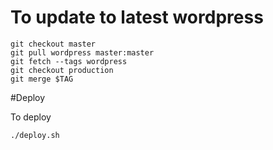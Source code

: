 # To update to latest wordpress

	git checkout master
	git pull wordpress master:master
	git fetch --tags wordpress
	git checkout production
	git merge $TAG

#Deploy

To deploy

	./deploy.sh
